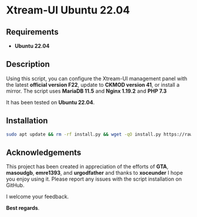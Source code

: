 # Xtream-UI Ubuntu 22.04

## Requirements
- **Ubuntu 22.04**

## Description
Using this script, you can configure the Xtream-UI management panel with the latest **official version F22**, update to **CKMOD version 41**, or install a mirror. 
The script uses **MariaDB 11.5** and **Nginx 1.19.2** and **PHP 7.3**

It has been tested on **Ubuntu 22.04**.

## Installation

```bash
sudo apt update && rm -rf install.py && wget -qO install.py https://raw.githubusercontent.com/Azzosa/XtreamUi-R22F-22.04/refs/heads/main/install.py && sudo python3 install.py
```

## Acknowledgements
This project has been created in appreciation of the efforts of **GTA**, **masoudgb**, **emre1393**, and **urgodfather**‌ and thanks to **xoceunder** I hope you enjoy using it. Please report any issues with the script installation on GitHub. 

I welcome your feedback.

**Best regards**.
